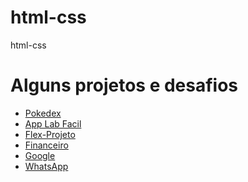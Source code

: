 # html-css
 html-css

<h1>Alguns projetos e desafios</h1>

<ul>
<li><a href= "https://diogosslopes.github.io/html-css/projetos/pokedex/index.html" target="_blank" rel="external">Pokedex</a></li>
<li><a href= "https://diogosslopes.github.io/html-css/projetos/applabfacil/index.html" target="_blank" rel="external">App Lab Facil</a></li>
<li><a href= "https://diogosslopes.github.io/html-css/projetos/flex-projeto/index.html" target="_blank" rel="external">Flex-Projeto</a></li>
<li><a href= "https://diogosslopes.github.io/html-css/projetos/financeiro/index.html" target="_blank" rel="external">Financeiro</a></li>
<li><a href= "https://diogosslopes.github.io/html-css/projetos/google/index.html" target="_blank" rel="external">Google</a></li>
<li><a href= "https://diogosslopes.github.io/html-css/projetos/whatsapp/index.html" target="_blank" rel="external">WhatsApp</a></li>
 </ul>
